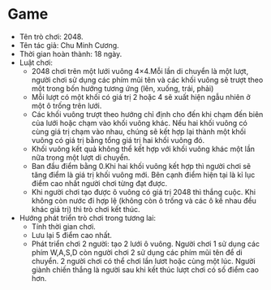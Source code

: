 # Game

*	Tên trò chơi: 2048. 
*	Tên tác giả: Chu Minh Cương.
*	Thời gian hoàn thành: 18 ngày.
*	Luật chơi:
    +	2048 chơi trên một lưới vuông 4×4.Mỗi lần di chuyển là một lượt, người chơi sử dụng các phím mũi tên và các khối vuông sẽ trượt theo một trong bốn hướng tương ứng (lên, xuống, trái, phải)
    +	Mỗi lượt có một khối có giá trị 2 hoặc 4 sẽ xuất hiện ngẫu nhiên ở một ô trống trên lưới.
    +	Các khối vuông trượt theo hướng chỉ định cho đến khi chạm đến biên của lưới hoặc chạm vào khối vuông khác. Nếu hai khối vuông có cùng  giá trị chạm vào nhau, chúng sẽ kết hợp lại thành một khối vuông có giá trị bằng tổng giá trị hai khối vuông đó.
    +	Khối vuông kết quả không thể kết hợp với khối vuông khác một lần nữa trong một lượt di chuyển.
    +	Ban đầu điểm bằng 0.Khi hai khối vuông kết hợp thì người chơi sẽ tăng điểm là giá trị khối vuông mới. Bên cạnh điểm hiện tại là kỉ lục điểm cao nhất người chơi từng đạt được.
    +	Khi người chơi tạo được ô vuông có giá trị 2048 thì thắng cuộc. Khi không còn nước đi hợp lệ (không còn ô trống và các ô kề nhau đều khác giá trị) thì trò chơi kết thúc.
*	Hướng phát triển trò chơi trong tương lai:
    +	Tính thời gian chơi.
    +	Lưu lại 5 điểm cao nhất.
    +	Phát triển chơi 2 người: tạo 2 lưới ô vuông. Người chơi 1 sử dụng các phím W,A,S,D còn người chơi 2 sử dụng các phím mũi tên để di chuyển. 2 người chơi có thể chơi lần lươt hoặc cùng một lúc. Người giành chiến thắng là người sau khi kết thúc lượt chơi có số điểm cao hơn.
